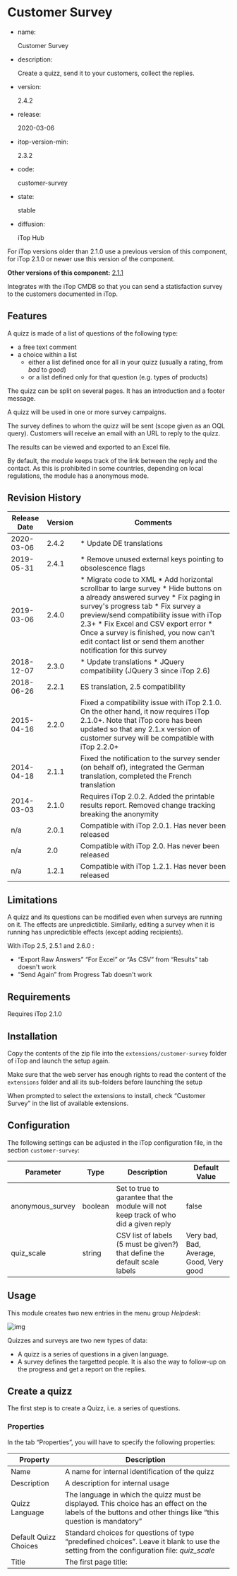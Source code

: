# Customer Survey

- name:

  Customer Survey

- description:

  Create a quizz, send it to your customers, collect the replies.

- version:

  2.4.2

- release:

  2020-03-06

- itop-version-min:

  2.3.2

- code:

  customer-survey

- state:

  stable

- diffusion:

  iTop Hub

For iTop versions older than 2.1.0 use a previous version of this component, for iTop 2.1.0 or newer use this version of the component.

**Other versions of this component:** [2.1.1](https://www.itophub.io/wiki/page?id=extensions%3Acustomer-survey_2_1)

Integrates with the iTop CMDB so that you can send a statisfaction survey to the customers documented in iTop.

## Features

A quizz is made of a list of questions of the following type:

- a free text comment
- a choice within a list
  - either a list defined once for all in your quizz (usually a rating, from *bad* to *good*)
  - or a list defined only for that question (e.g. types of products)

The quizz can be split on several pages. It has an introduction and a footer message.

A quizz will be used in one or more survey campaigns.

The survey defines to whom the quizz will be sent (scope given as an OQL query). Customers will receive an email with an URL to reply to the quizz.

The results can be viewed and exported to an Excel file.

By default, the module keeps track of the link between the reply and the contact. As this is prohibited in some countries, depending on local regulations, the module has a anonymous mode.

## Revision History

| Release Date | Version | Comments                                                     |
| ------------ | ------- | ------------------------------------------------------------ |
| 2020-03-06   | 2.4.2   | * Update DE translations                                     |
| 2019-05-31   | 2.4.1   | * Remove unused external keys pointing to obsolescence flags |
| 2019-03-06   | 2.4.0   | * Migrate code to XML * Add horizontal scrollbar to large survey * Hide buttons on a already answered survey * Fix paging in survey's progress tab * Fix survey a preview/send compatibility issue with iTop 2.3+ * Fix Excel and CSV export error * Once a survey is finished, you now can't edit contact list or send them another notification for this survey |
| 2018-12-07   | 2.3.0   | * Update translations * JQuery compatibility (JQuery 3 since iTop 2.6) |
| 2018-06-26   | 2.2.1   | ES translation, 2.5 compatibility                            |
| 2015-04-16   | 2.2.0   | Fixed a compatibility issue with iTop 2.1.0. On the other hand, it now requires iTop 2.1.0+. Note that iTop core has been updated so that any 2.1.x version of customer survey will be compatible with iTop 2.2.0+ |
| 2014-04-18   | 2.1.1   | Fixed the notification to the survey sender (on behalf of), integrated the German translation, completed the French translation |
| 2014-03-03   | 2.1.0   | Requires iTop 2.0.2. Added the printable results report. Removed change tracking breaking the anonymity |
| n/a          | 2.0.1   | Compatible with iTop 2.0.1. Has never been released          |
| n/a          | 2.0     | Compatible with iTop 2.0. Has never been released            |
| n/a          | 1.2.1   | Compatible with iTop 1.2.1. Has never been released          |

## Limitations

A quizz and its questions can be modified even when surveys are running on it. The effects are unpredictible. Similarly, editing a survey when it is running has unpredictible effects (except adding recipients).

With iTop 2.5, 2.5.1 and 2.6.0 :

- “Export Raw Answers” “For Excel” or “As CSV” from “Results” tab doesn't work
- “Send Again” from Progress Tab doesn't work

## Requirements

Requires iTop 2.1.0

## Installation

Copy the contents of the zip file into the `extensions/customer-survey` folder of iTop and launch the setup again.

Make sure that the web server has enough rights to read the content of the `extensions` folder and all its sub-folders before launching the setup

When prompted to select the extensions to install, check “Customer Survey” in the list of available extensions.

## Configuration

The following settings can be adjusted in the iTop configuration file, in the section `customer-survey`:

| Parameter        | Type    | Description                                                  | Default Value                           |
| ---------------- | ------- | ------------------------------------------------------------ | --------------------------------------- |
| anonymous_survey | boolean | Set to true to garantee that the module will not keep track of who did a given reply | false                                   |
| quiz_scale       | string  | CSV list of labels (5 must be given?) that define the default scale labels | Very bad, Bad, Average, Good, Very good |

## Usage

This module creates two new entries in the menu group *Helpdesk*:

![img](https://www.itophub.io/wiki/media?w=200&tok=dfa17e&media=extensions%3Acustomer-survey-menus.png)

Quizzes and surveys are two new types of data:

- A quizz is a series of questions in a given language.
- A survey defines the targetted people. It is also the way to follow-up on the progress and get a report on the replies.

## Create a quizz

The first step is to create a Quizz, i.e. a series of questions.

### Properties

In the tab “Properties”, you will have to specify the following properties:

| Property              | Description                                                  |
| --------------------- | ------------------------------------------------------------ |
| Name                  | A name for internal identification of the quizz              |
| Description           | A description for internal usage                             |
| Quizz Language        | The language in which the quizz must be displayed. This choice has an effect on the labels of the buttons and other things like “this question is mandatory” |
| Default Quizz Choices | Standard choices for questions of type “predefined choices”. Leave it blank to use the setting from the configuration file: *quiz_scale* |
| Title                 | The first page title: *<title> page 1 of 2*                  |
| Introduction          | Just below the title, an introduction message (optional)     |
| Conclusion Message    | Displayed after the quizz has been completed and submitted. This is the place to say thank you! |

### Questions

In the tab “Questions”, enter your questions and page breaks.

To modify a question, save the Quizz first, then from the “Questions” tab, click on the link to display the details of the desired question. You can then click on the “Modify” button to alter the question, as you would do for any element in iTop.

We recommend to use non-consecutive ordering numbers (e.g. 100, 200, 300) in order to easily insert a new question without having to renumber (i.e. modify) all the questions.

| Type of question   | Description                                                  |
| ------------------ | ------------------------------------------------------------ |
| Free text          | This is the place for a user comment.                        |
| Predefined choices | The user is asked to select an item out of a list defined for the whole quizz, in the property *Default Quizz Choices*. This is the way to have a standard defined at the quizz level or at the application level. |
| Specific choices   | The user is asked to select an item ouf of a list defined solely for this question. |
| Page break         | Though this is not a real question, a page break is inserted into the stream of questions. The title and description of the page break replace respectively the quizz title and introduction, for the page that comes AFTER the break. |

### Preview

Once the quizz has been created, click on the tab “Preview” to display the quizz as it will be seen by your customers:

![img](https://www.itophub.io/wiki/media?media=extensions%3Acustomer-survey-quiz-preview.png)

![img](https://www.itophub.io/wiki/media?media=extensions%3Acustomer-survey-quiz-preview2.png)

## Start a survey

### Create the survey

In the tab “Properties”, set the following properties:

| Property                 | Description                                                  |
| ------------------------ | ------------------------------------------------------------ |
| Quizz                    | Select the quizz amongst the already created quizzes. Note: the language is displayed right above: it will be updated after the quizz is saved. |
| On behalf of             | The sender of the survey. The email will be sent with *from* set to this person. The list proposes any person documented in iTop. |
| Email on completion      | If set to *yes*, and if the sender has an email address, then she will receive an email each time a recipient completes the survey |
| Email subject            | The email title.                                             |
| Email body               | The email body, in HTML.                                     |
| Recipients of the survey | An OQL phrase, from the *Query phrasebook* (in the menu *Admin tools*) |

It is possible to complete the list of target contacts defined by the OQL: go into the Additional contacts tab, and add them one by one.

### Tune the survey

Creating the survey does not send the message. You still have the possibility to adjust the settings, review the quizz.

In the *Other Actions* menu, click on *Send me a sample message*.

![img](https://www.itophub.io/wiki/media?media=extensions%3Acustomer-survey-action-samplemsg.png)

It reminds you the settings of the survey.

Confirm by clicking the *Send me a sample message* button.

You will receive a sample email, and see what your customers should receive. In particular, this is the opportunity to check language consistency.

### Send the survey

In the *Other Actions* menu, click on *Start the survey*.

![img](https://www.itophub.io/wiki/media?media=extensions%3Acustomer-survey-action-start.png)

It reminds you the settings of the survey.

![img](https://www.itophub.io/wiki/media?media=extensions%3Acustomer-survey-start.png)

Confirm by clicking the *Start the survey* button.

The survey is now started:

- its name is made of the quizz name and the survey start date
- two new tabs have been added: *Progress* and *Results*

![img](https://www.itophub.io/wiki/media?media=extensions%3Acustomer-survey-started.png)

All target contacts will receive an email with a link to the quizz form.

When the survey is running, it is still possible to add recipients: edit the survey and add contacts into the *Additional Recipients* tab. The newcomers will be notified as you save the changes on the survey.

A survey is not closed automatically: when 100% of the users have given their answer, it is still possible to add new contacts and wait for their replies.

### Replying to the survey

Replying does not require to login to iTop.

The customer has the capability to *suspend* the quizz at any time by clicking on the *suspend* button.

![img](https://www.itophub.io/wiki/media?media=extensions%3Acustomer-survey-suspend.png)

Resuming can be done either by using the URL provided in the above popup, or by using again the URL provided in the received email.

### Monitoring the progress

The tab *Progress* gives an overview of who has received the quizz:

![img](https://www.itophub.io/wiki/media?media=extensions%3Acustomer-survey-progress.png)

Select a contact and click on *Send again* to resend the email:

![img](https://www.itophub.io/wiki/media?media=extensions%3Acustomer-survey-resend.png)

Email subject and body are prepopulated with the orginal values. Adjust them and confirm by clicking on the button *Send!*.

### Exploiting the resuls

Just after the survey has been started, the result tab will look like this:

![img](https://www.itophub.io/wiki/media?media=extensions%3Acustomer-survey-results.png)

With data, the results look like this:

![img](https://www.itophub.io/wiki/media?media=extensions%3Acustomer-survey-results-completed.png)

You can use the links Export Raw Answers “For Excel” and “As CSV” at the bottom of the page to export the results of the survey, or the link at the top-right “Printable version” to obtain a printable version of the results page.